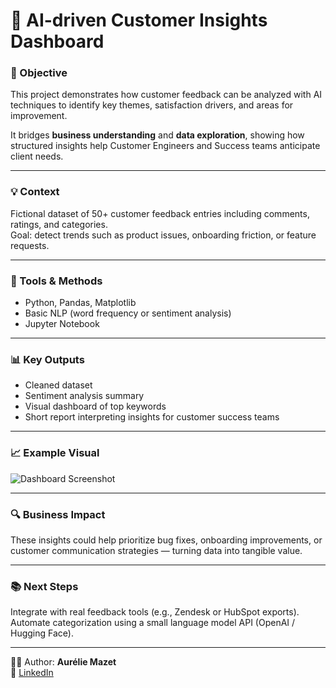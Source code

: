 # 🧠 AI-driven Customer Insights Dashboard

### 🎯 Objective
This project demonstrates how customer feedback can be analyzed with AI techniques to identify key themes, satisfaction drivers, and areas for improvement.

It bridges **business understanding** and **data exploration**, showing how structured insights help Customer Engineers and Success teams anticipate client needs.

---

### 💡 Context
Fictional dataset of 50+ customer feedback entries including comments, ratings, and categories.  
Goal: detect trends such as product issues, onboarding friction, or feature requests.

---

### 🧰 Tools & Methods
- Python, Pandas, Matplotlib
- Basic NLP (word frequency or sentiment analysis)
- Jupyter Notebook

---

### 📊 Key Outputs
- Cleaned dataset  
- Sentiment analysis summary  
- Visual dashboard of top keywords  
- Short report interpreting insights for customer success teams  

---

### 📈 Example Visual
![Dashboard Screenshot](dashboard_demo.png)

---

### 🔍 Business Impact
These insights could help prioritize bug fixes, onboarding improvements, or customer communication strategies — turning data into tangible value.

---

### 📚 Next Steps
Integrate with real feedback tools (e.g., Zendesk or HubSpot exports).  
Automate categorization using a small language model API (OpenAI / Hugging Face).

---

👩‍💻 Author: **Aurélie Mazet**  
🔗 [LinkedIn](https://www.linkedin.com/in/yourprofile)
